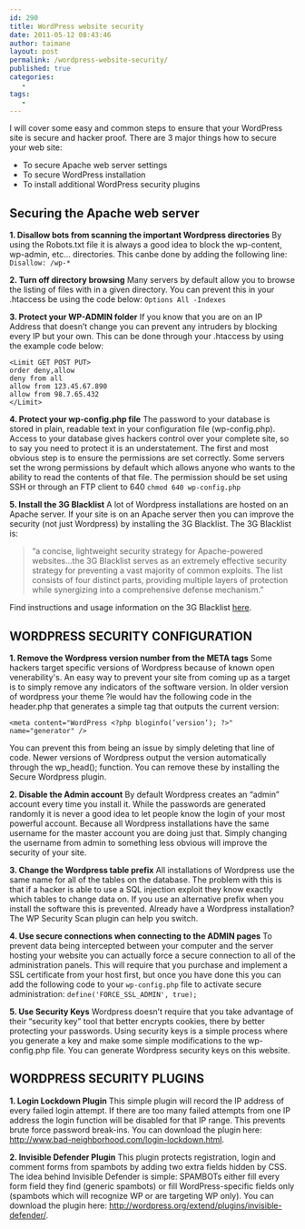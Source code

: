 ```yaml
---
id: 290
title: WordPress website security
date: 2011-05-12 08:43:46
author: taimane
layout: post
permalink: /wordpress-website-security/
published: true
categories:
   -
tags:
   -
---
```

I will cover some easy and common steps to ensure that your WordPress site is secure and hacker proof. There are 3 major things how to secure your web site: 

* To secure Apache web server settings
* To secure WordPress installation
* To install additional WordPress security plugins

<h2>Securing the Apache web server</h2>
<strong>1. Disallow bots from scanning the important Wordpress directories</strong>
By using the Robots.txt file it is always a good idea to block the wp-content, wp-admin, etc... directories. This canbe done by adding the following line:
<code>Disallow: /wp-*</code>

<strong>2. Turn off directory browsing</strong>
Many servers by default allow you to browse the listing of files with in a given directory.  You can prevent this in your .htaccess be using the code below:
<code>Options All -Indexes</code>

<strong>3. Protect your WP-ADMIN folder</strong>
If you know that you are on an IP Address that doesn’t change you can prevent any intruders by blocking every IP but your own. This can be done through your .htaccess by using the example code below:
```
<Limit GET POST PUT>
order deny,allow
deny from all
allow from 123.45.67.890
allow from 98.7.65.432
</Limit>
```

<strong>4. Protect your wp-config.php file</strong>
The password to your database is stored in plain, readable text in your configuration file (wp-config.php). Access to your database gives hackers control over your complete site, so to say you need to protect it is an understatement. The first and most obvious step is to ensure the permissions are set correctly. Some servers set the wrong permissions by default which allows anyone who wants to the ability to read the contents of that file. The permission should be set using SSH or through an FTP client to 640
<code>chmod 640 wp-config.php</code>

<strong>5. Install the 3G Blacklist</strong>
A lot of Wordpress installations are hosted on an Apache server. If your site is on an Apache server then you can improve the security (not just Wordpress) by installing the 3G Blacklist. The 3G Blacklist is:


<blockquote>“a concise, lightweight security strategy for Apache-powered websites...the 3G Blacklist serves as an extremely effective security strategy for preventing a vast majority of common exploits. The list consists of four distinct parts, providing multiple layers of protection while synergizing into a comprehensive defense mechanism.”</blockquote>


Find instructions and usage information on the 3G Blacklist <a rel="nofollow" href="http://perishablepress.com/press/2008/05/13/perishable-press-3g-blacklist/">here</a>.

<h2>WORDPRESS SECURITY CONFIGURATION</h2>

<strong>1. Remove the Wordpress version number from the META tags</strong>
Some hackers target specific versions of Wordpress because of known open venerability's.  An easy way to prevent your site from coming up as a target is to simply remove any indicators of the software version. In older version of wordpress your theme ?le would hav the following code in the header.php that generates a simple tag that outputs the current version:

```
<meta content="WordPress <?php bloginfo(’version’); ?>" name="generator" />
```

You can prevent this from being an issue by simply deleting that line of code.
Newer versions of Wordpress output the version automatically through the wp_head(); function. You can remove these by installing the Secure Wordpress plugin. 

<strong>2. Disable the Admin account</strong>
By default Wordpress creates an “admin” account every time you install it. While the passwords are generated randomly it is never a good idea to let people know the login of your most powerful account. Because all Wordpress installations have the same username for the master account you are doing just that. Simply changing the username from admin to something less obvious will improve the security of your site.

<strong>3. Change the Wordpress table prefix</strong>
All installations of Wordpress use the same name for all of the tables on the database. The problem with this is that if a hacker is able to use a SQL injection exploit they know exactly which tables to change data on. If you use an alternative prefix when you install the software this is prevented. Already have a Wordpress installation? The WP Security Scan plugin can help you switch.

<strong>4. Use secure connections when connecting to the ADMIN pages</strong>
To prevent data being intercepted between your computer and the server hosting your website you can actually force a secure connection to all of the administration panels. This will require that you purchase and implement a SSL certificate from your host first, but once you have done this you can add the following code to your `wp-config.php` file to activate secure administration:
<code>define('FORCE_SSL_ADMIN', true);</code>

<strong>5. Use Security Keys</strong>
Wordpress doesn’t require that you take advantage of their “security key” tool that better encrypts cookies, there by better protecting your passwords. Using security keys is a simple process where you generate a key and make some simple modifications to the wp-config.php file.
You can generate Wordpress security keys on this website.
 
<h2>WORDPRESS SECURITY PLUGINS</h2>

<strong>1. Login Lockdown Plugin</strong>
This simple plugin will record the IP address of every failed login attempt. If there are too many failed attempts from one IP address the login function will be disabled for that IP range. This prevents brute force password break-ins. You can download the plugin here: http://www.bad-neighborhood.com/login-lockdown.html.

<strong>2. Invisible Defender Plugin</strong>
This plugin protects registration, login and comment forms from spambots by adding two extra fields hidden by CSS. The idea behind Invisible Defender is simple: SPAMBOTs either fill every form field they find (generic spambots) or fill WordPress-specific fields only (spambots which will recognize WP or are targeting WP only). You can download the plugin here: http://wordpress.org/extend/plugins/invisible-defender/.

  

